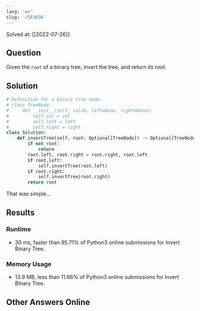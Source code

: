 ```yaml
---
lang: 'en'
slug: '/5E3636'
---
```


Solved at: [[2022-07-26]]

## Question

Given the `root` of a binary tree, invert the tree, and return _its root_.

## Solution

```python
# Definition for a binary tree node.
# class TreeNode:
#     def __init__(self, val=0, left=None, right=None):
#         self.val = val
#         self.left = left
#         self.right = right
class Solution:
    def invertTree(self, root: Optional[TreeNode]) -> Optional[TreeNode]:
        if not root:
            return
        root.left, root.right = root.right, root.left
        if root.left:
            self.invertTree(root.left)
        if root.right:
            self.invertTree(root.right)
        return root
```

That was simple...

## Results

### Runtime

- 30 ms, faster than 95.71% of Python3 online submissions for Invert Binary Tree.

### Memory Usage

- 13.9 MB, less than 11.66% of Python3 online submissions for Invert Binary Tree.

## Other Answers Online
